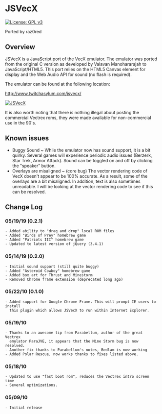 # JSVecX

[![License: GPL v3](https://img.shields.io/badge/License-GPLv3-blue.svg)](https://www.gnu.org/licenses/gpl-3.0)

Ported by raz0red

## Overview
 
JSVecX is a JavaScript port of the VecX emulator. The emulator was ported from
the original C version as developed by Valavan Manohararajah to JavaScript/HTML5.
This port relies on the HTML5 Canvas element for display and the Web Audio API 
for sound (no flash is required). 

The emulator can be found at the following location: 

http://www.twitchasylum.com/jsvecx/

[![JSVecX](https://raw.githubusercontent.com/raz0red/jsvecx/master/screenshots/jsvecx.jpg)](http://www.twitchasylum.com/jsvecx/)

It is also worth noting that there is nothing illegal about posting the
commercial Vectrex roms, they were made available for non-commercial use in the 90's. 

## Known issues

  * Buggy Sound ~ While the emulator now has sound support, it is a bit 
    quirky. Several games will experience periodic audio issues (Berzerk, 
    Star Trek, Armor Attack). Sound can be toggled on and off by clicking 
    the "speaker" button.
  * Overlays are misaligned ~ (core bug) The vector rendering code of VecX
    doesn't appear to be 100% accurate. As a result, some of the overlays
    are a bit misaligned. In addition, text is also sometimes unreadable.
    I will be looking at the vector rendering code to see if this can be 
    resolved. 

## Change Log

### 05/19/19 (0.2.1)
    - Added ability to "drag and drop" local ROM files
    - Added "Birds of Prey" homebrew game
    - Added "Patriots III" homebrew game
    - Updated to latest version of jQuery (3.4.1)

### 05/14/19 (0.2.0)
    - Initial sound support (still quite buggy)
    - Added "Asteroid Cowboy" homebrew game
    - Added box art for Thrust and Minestorm
    - Removed Chrome frame extension (deprecated long ago)

### 05/22/10 (0.1.0)
    - Added support for Google Chrome Frame. This will prompt IE users to install
      this plugin which allows JSVecX to run within Internet Explorer. 

### 05/19/10 
    - Thanks to an awesome tip from Parabellum, author of the great Vectrex
      emulator ParaJVE, it appears that the Mine Storm bug is now resolved. 
    - Another fix thanks to Parabellum's notes, Bedlam is now working
    - Added Polar Rescue, now works thanks to fixes listed above. 

### 05/18/10 
    - Updated to use "fast boot rom", reduces the Vectrex intro screen time
    - Several optimizations. 
 
### 05/09/10 
    - Initial release
